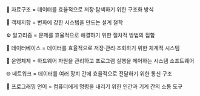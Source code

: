 💾 자료구조 = 데이터를 효율적으로 저장·탐색하기 위한 구조화 방식

🧠 객체지향 = 변화에 강한 시스템을 만드는 설계 철학

⚙ 알고리즘 = 문제를 효율적으로 해결하기 위한 절차적 방법의 집합

🏢 데이터베이스 = 데이터를 효율적으로 저장·관리·조회하기 위한 체계적 시스템

🧱 운영체제 = 하드웨어 자원을 관리하고 프로그램 실행을 제어하는 시스템 소프트웨어

🌐 네트워크 = 데이터를 여러 장치 간에 효율적으로 전달하기 위한 통신 구조

🧾 프로그래밍 언어 = 컴퓨터에게 명령을 내리기 위한 인간과 기계 간의 소통 도구
